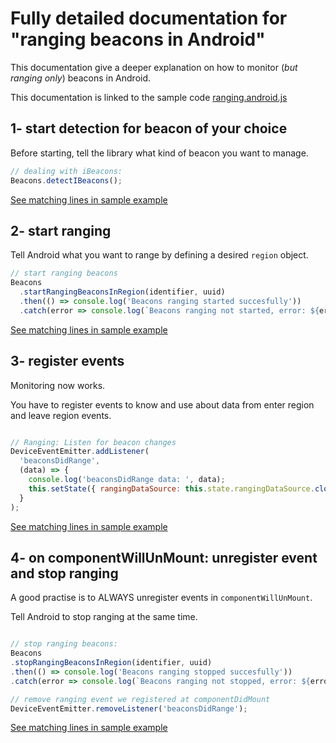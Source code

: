 # Fully detailed documentation for "ranging beacons in Android"

This documentation give a deeper explanation on how to monitor (*but ranging only*) beacons in Android.

This documentation is linked to the sample code [ranging.android.js](./ranging.android.js)

## 1- start detection for beacon of your choice

Before starting, tell the library what kind of beacon you want to manage.

```javascript
// dealing with iBeacons:
Beacons.detectIBeacons();
```

[See matching lines in sample example](https://github.com/MacKentoch/react-native-beacons-manager/blob/master/examples/samples/ranging.android.js#L27)

## 2- start ranging

Tell Android what you want to range by defining a desired `region` object.


```javascript
// start ranging beacons
Beacons
  .startRangingBeaconsInRegion(identifier, uuid)
  .then(() => console.log('Beacons ranging started succesfully'))
  .catch(error => console.log(`Beacons ranging not started, error: ${error}`));
```

[See matching lines in sample example](https://github.com/MacKentoch/react-native-beacons-manager/blob/master/examples/samples/ranging.android.js#L29)

## 3- register events

Monitoring now works.

You have to register events to know and use about data from enter region and leave region events.

```javascript

// Ranging: Listen for beacon changes
DeviceEventEmitter.addListener(
  'beaconsDidRange',
  (data) => {
    console.log('beaconsDidRange data: ', data);
    this.setState({ rangingDataSource: this.state.rangingDataSource.cloneWithRows(data.beacons) });
  }
);
```

[See matching lines in sample example](https://github.com/MacKentoch/react-native-beacons-manager/blob/master/examples/samples/ranging.android.js#L42)


## 4- on componentWillUnMount: unregister event and stop ranging

A good practise is to ALWAYS unregister events in `componentWillUnMount`.

Tell Android to stop ranging at the same time.

```javascript

// stop ranging beacons:
Beacons
.stopRangingBeaconsInRegion(identifier, uuid)
.then(() => console.log('Beacons ranging stopped succesfully'))
.catch(error => console.log(`Beacons ranging not stopped, error: ${error}`));

// remove ranging event we registered at componentDidMount
DeviceEventEmitter.removeListener('beaconsDidRange');
```

[See matching lines in sample example](https://github.com/MacKentoch/react-native-beacons-manager/blob/master/examples/samples/ranging.android.js#L54)
